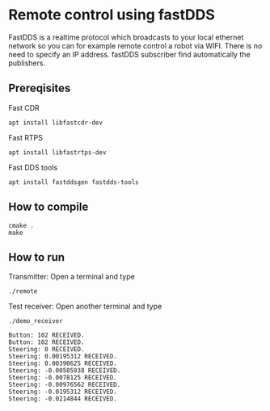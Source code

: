 # Remote control using fastDDS

FastDDS is a realtime protocol which broadcasts to your local
ethernet network so you can for example remote control a
robot via WIFI. There is no need to specify an IP address. fastDDS
subscriber find automatically the publishers.

## Prereqisites

Fast CDR
```
apt install libfastcdr-dev
```

Fast RTPS
```
apt install libfastrtps-dev
```

Fast DDS tools
```
apt install fastddsgen fastdds-tools
```

## How to compile

```
cmake .
make
```


## How to run

Transmitter: Open a terminal and type
```
./remote
```

Test receiver: Open another terminal and type

```
./demo_receiver
```

```
Button: 102 RECEIVED.
Button: 102 RECEIVED.
Steering: 0 RECEIVED.
Steering: 0.00195312 RECEIVED.
Steering: 0.00390625 RECEIVED.
Steering: -0.00585938 RECEIVED.
Steering: -0.0078125 RECEIVED.
Steering: -0.00976562 RECEIVED.
Steering: -0.0195312 RECEIVED.
Steering: -0.0214844 RECEIVED.

```
